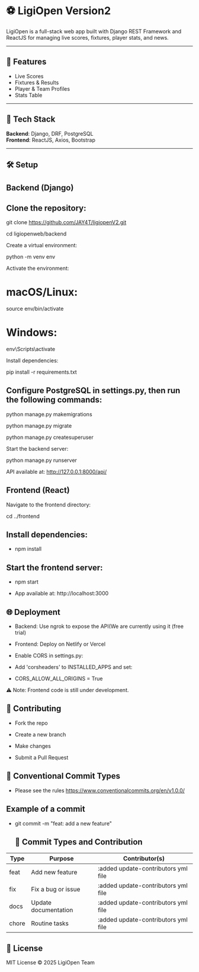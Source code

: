 # ⚽ LigiOpen Version2

LigiOpen is a full-stack web app built with Django REST Framework and ReactJS for managing live scores, fixtures, player stats, and news.

---

## 🌟 Features

- Live Scores  
- Fixtures & Results  
- Player & Team Profiles  
- Stats Table  

---

## 🚀 Tech Stack

**Backend**: Django, DRF, PostgreSQL  
**Frontend**: ReactJS, Axios, Bootstrap  

---

## 🛠️ Setup

## Backend (Django)

## Clone the repository:

git clone https://github.com/JAY4T/ligiopenV2.git

cd ligiopenweb/backend

Create a virtual environment:


python -m venv env

Activate the environment:

# macOS/Linux:


source env/bin/activate
# Windows:


env\Scripts\activate


Install dependencies:


pip install -r requirements.txt

## Configure PostgreSQL in settings.py, then run the following commands:


python manage.py makemigrations

python manage.py migrate

python manage.py createsuperuser

Start the backend server:


python manage.py runserver

API available at: http://127.0.0.1:8000/api/

## Frontend (React)

Navigate to the frontend directory:


cd ../frontend

## Install dependencies:


- npm install

## Start the frontend server:


- npm start

- App available at: http://localhost:3000

## 🌐 Deployment

- Backend: Use ngrok to expose the API(We are currently using it (free trial)

- Frontend: Deploy on Netlify or Vercel

- Enable CORS in settings.py:

- Add 'corsheaders' to INSTALLED_APPS and set:


- CORS_ALLOW_ALL_ORIGINS = True

⚠️ Note: Frontend code is still under development.

## 🤝 Contributing

-  Fork the repo

- Create a new branch
  
-  Make changes

- Submit a Pull Request

## 📌 Conventional Commit Types

- Please see the rules   https://www.conventionalcommits.org/en/v1.0.0/

## Example of a commit

- git commit -m "feat: add a new feature"

  ## 📌 Commit Types and Contribution
| Type  | Purpose | Contributor(s) |
|-------|---------|----------------|
| feat  | Add new feature | :added update-contributors yml file |
| fix   | Fix a bug or issue | :added update-contributors yml file |
| docs  | Update documentation | :added update-contributors yml file |
| chore | Routine tasks | :added update-contributors yml file |



## 🪪 License


MIT License © 2025 LigiOpen Team
